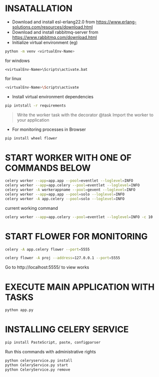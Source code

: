 # INSATALLATION

* Download and install esl-erlang22.0 from https://www.erlang-solutions.com/resources/download.html
* Download and install rabbitmq-server from https://www.rabbitmq.com/download.html
* Initialize virtual environment (eg) 
```sh
python -m venv <virtualEnv-Name>
```
for windows
```
<virtualEnv-Name>\Scripts\activate.bat
```
for linux
```sh
<virtualEnv-Name>\Scripts\activate
```

* Install virtual environment dependencies  
```sh
pip intstall -r requirements
```



> Write the worker task with the decorator @task
> Import the worker to your application

- For monitoring processes in Browser

```sh
pip install wheel flower
```


# START WORKER WITH ONE OF COMMANDS BELOW

```sh
celery worker --app=app.app --pool=eventlet --loglevel=INFO
celery worker --app=app.celery --pool=eventlet --loglevel=INFO
celery worker -A workerappname --pool=gevent --loglevel=INFO
celery worker --app=app.app --pool=solo --loglevel=INFO
celery worker -A app.celery --pool=solo --loglevel=INFO
```

current working command

```sh
celery worker --app=app.celery --pool=eventlet --loglevel=INFO -c 10
```



# START FLOWER FOR MONITORING

```sh
celery -A app.celery flower --port=5555

celery flower -A proj --address=127.0.0.1 --port=5555
```
Go to http://localhost:5555/ to view works

# EXECUTE MAIN APPLICATION WITH TASKS
```sh
python app.py
```
# INSTALLING CELERY SERVICE 
```sh
pip install PasteScript, paste, configparser
```
Run this commands with administrative rights
```sh
python celeryservice.py install
python CeleryService.py start
python CeleryService.py remove
```